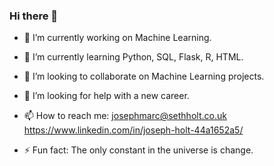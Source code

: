 ### Hi there 👋

- 🔭 I’m currently working on Machine Learning.
- 🌱 I’m currently learning Python, SQL, Flask, R, HTML.
- 👯 I’m looking to collaborate on Machine Learning projects.
- 🤔 I’m looking for help with a new career.
- 📫 How to reach me: josephmarc@sethholt.co.uk
                       https://www.linkedin.com/in/joseph-holt-44a1652a5/

- ⚡ Fun fact: The only constant in the universe is change.

